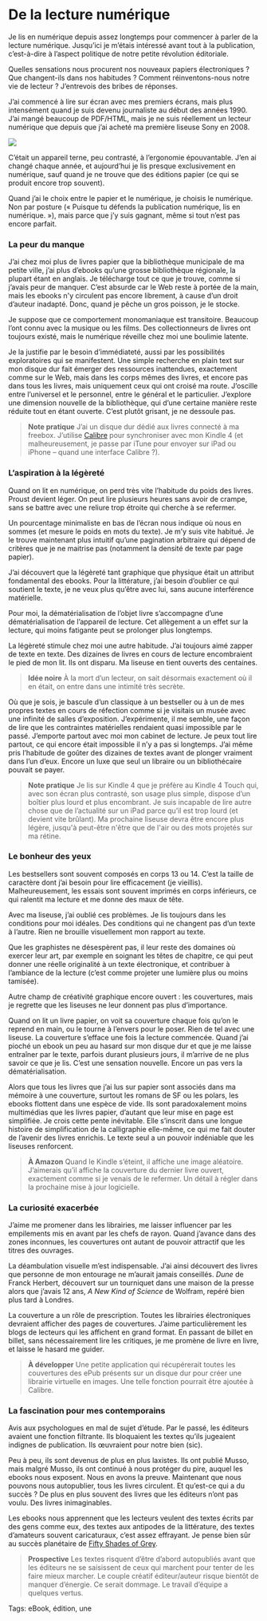 # De la lecture numérique

Je lis en numérique depuis assez longtemps pour commencer à parler de la lecture numérique. Jusqu’ici je m’étais intéressé avant tout à la publication, c’est-à-dire à l’aspect politique de notre petite révolution éditoriale.

Quelles sensations nous procurent nos nouveaux papiers électroniques ? Que changent-ils dans nos habitudes ? Comment réinventons-nous notre vie de lecteur ? J’entrevois des bribes de réponses.

J’ai commencé à lire sur écran avec mes premiers écrans, mais plus intensément quand je suis devenu journaliste au début des années 1990. J’ai mangé beaucoup de PDF/HTML, mais je ne suis réellement un lecteur numérique que depuis que j’ai acheté ma première liseuse Sony en 2008.

![](https://tcrouzet.com/images_tc/2012/08/kindle.jpg)

C’était un appareil terne, peu contrasté, à l’ergonomie épouvantable. J’en ai changé chaque année, et aujourd’hui je lis presque exclusivement en numérique, sauf quand je ne trouve que des éditions papier (ce qui se produit encore trop souvent).

Quand j’ai le choix entre le papier et le numérique, je choisis le numérique. Non par posture (« Puisque tu défends la publication numérique, lis en numérique. »), mais parce que j’y suis gagnant, même si tout n’est pas encore parfait.

### La peur du manque

J’ai chez moi plus de livres papier que la bibliothèque municipale de ma petite ville, j’ai plus d’ebooks qu’une grosse bibliothèque régionale, la plupart étant en anglais. Je télécharge tout ce que je trouve, comme si j’avais peur de manquer. C’est absurde car le Web reste à portée de la main, mais les ebooks n'y circulent pas encore librement, à cause d’un droit d’auteur inadapté. Donc, quand je pêche un gros poisson, je le stocke.

Je suppose que ce comportement monomaniaque est transitoire. Beaucoup l’ont connu avec la musique ou les films. Des collectionneurs de livres ont toujours existé, mais le numérique réveille chez moi une boulimie latente.

Je la justifie par le besoin d’immédiateté, aussi par les possibilités exploratoires qui se manifestent. Une simple recherche en plain text sur mon disque dur fait émerger des ressources inattendues, exactement comme sur le Web, mais dans les corps mêmes des livres, et encore pas dans tous les livres, mais uniquement ceux qui ont croisé ma route. J’oscille entre l’universel et le personnel, entre le général et le particulier. J’explore une dimension nouvelle de la bibliothèque, qui d’une certaine manière reste réduite tout en étant ouverte. C’est plutôt grisant, je ne dessoule pas.

> **Note pratique** J’ai un disque dur dédié aux livres connecté à ma freebox. J’utilise [Calibre](http://calibre-ebook.com/) pour synchroniser avec mon Kindle 4 (et malheureusement, je passe par iTune pour envoyer sur iPad ou iPhone – quand une interface Calibre ?).

### L’aspiration à la légèreté

Quand on lit en numérique, on perd très vite l’habitude du poids des livres. Proust devient léger. On peut lire plusieurs heures sans avoir de crampe, sans se battre avec une reliure trop étroite qui cherche à se refermer.

Un pourcentage minimaliste en bas de l’écran nous indique où nous en sommes (et mesure le poids en mots du texte). Je m’y suis vite habitué. Je le trouve maintenant plus intuitif qu’une pagination arbitraire qui dépend de critères que je ne maitrise pas (notamment la densité de texte par page papier).

J’ai découvert que la légèreté tant graphique que physique était un attribut fondamental des ebooks. Pour la littérature, j’ai besoin d’oublier ce qui soutient le texte, je ne veux plus qu’être avec lui, sans aucune interférence matérielle.

Pour moi, la dématérialisation de l’objet livre s’accompagne d’une dématérialisation de l’appareil de lecture. Cet allègement a un effet sur la lecture, qui moins fatigante peut se prolonger plus longtemps.

La légèreté stimule chez moi une autre habitude. J’ai toujours aimé zapper de texte en texte. Des dizaines de livres en cours de lecture encombraient le pied de mon lit. Ils ont disparu. Ma liseuse en tient ouverts des centaines.

> **Idée noire** À la mort d’un lecteur, on sait désormais exactement où il en était, on entre dans une intimité très secrète.

Où que je sois, je bascule d’un classique à un bestseller ou à un de mes propres textes en cours de réfection comme si je visitais un musée avec une infinité de salles d’exposition. J’expérimente, il me semble, une façon de lire que les contraintes matérielles rendaient quasi impossible par le passé. J’emporte partout avec moi mon cabinet de lecture. Je peux tout lire partout, ce qui encore était impossible il n’y a pas si longtemps. J’ai même pris l’habitude de goûter des dizaines de textes avant de plonger vraiment dans l’un d’eux. Encore un luxe que seul un libraire ou un bibliothécaire pouvait se payer.

> **Note pratique** Je lis sur Kindle 4 que je préfère au Kindle 4 Touch qui, avec son écran plus contrasté, son usage plus simple, dispose d’un boîtier plus lourd et plus encombrant. Je suis incapable de lire autre chose que de l’actualité sur un iPad parce qu’il est trop lourd (et devient vite brûlant). Ma prochaine liseuse devra être encore plus légère, jusqu'à peut-être n'être que de l'air ou des mots projetés sur ma rétine.

### Le bonheur des yeux

Les bestsellers sont souvent composés en corps 13 ou 14. C’est la taille de caractère dont j’ai besoin pour lire efficacement (je vieillis). Malheureusement, les essais sont souvent imprimés en corps inférieurs, ce qui ralentit ma lecture et me donne des maux de tête.

Avec ma liseuse, j’ai oublié ces problèmes. Je lis toujours dans les conditions pour moi idéales. Des conditions qui ne changent pas d’un texte à l’autre. Rien ne brouille visuellement mon rapport au texte.

Que les graphistes ne désespèrent pas, il leur reste des domaines où exercer leur art, par exemple en soignant les têtes de chapitre, ce qui peut donner une réelle originalité à un texte électronique, et contribuer à l’ambiance de la lecture (c’est comme projeter une lumière plus ou moins tamisée).

Autre champ de créativité graphique encore ouvert : les couvertures, mais je regrette que les liseuses ne leur donnent pas plus d’importance.

Quand on lit un livre papier, on voit sa couverture chaque fois qu’on le reprend en main, ou le tourne à l’envers pour le poser. Rien de tel avec une liseuse. La couverture s’efface une fois la lecture commencée. Quand j’ai pioché un ebook un peu au hasard sur mon disque dur et que je me laisse entraîner par le texte, parfois durant plusieurs jours, il m’arrive de ne plus savoir ce que je lis. C’est une sensation nouvelle. Encore un pas vers la dématérialisation.

Alors que tous les livres que j’ai lus sur papier sont associés dans ma mémoire à une couverture, surtout les romans de SF ou les polars, les ebooks flottent dans une espèce de vide. Ils sont paradoxalement moins multimédias que les livres papier, d’autant que leur mise en page est simplifiée. Je crois cette pente inévitable. Elle s’inscrit dans une longue histoire de simplification de la calligraphie elle-même, ce qui me fait douter de l’avenir des livres enrichis. Le texte seul a un pouvoir indéniable que les liseuses renforcent.

> **À Amazon** Quand le Kindle s’éteint, il affiche une image aléatoire. J’aimerais qu’il affiche la couverture du dernier livre ouvert, exactement comme si je venais de le refermer. Un détail à régler dans la prochaine mise à jour logicielle.

### La curiosité exacerbée

J’aime me promener dans les librairies, me laisser influencer par les empilements mis en avant par les chefs de rayon. Quand j’avance dans des zones inconnues, les couvertures ont autant de pouvoir attractif que les titres des ouvrages.

La déambulation visuelle m’est indispensable. J’ai ainsi découvert des livres que personne de mon entourage ne m’aurait jamais conseillés. *Dune* de Franck Herbert, découvert sur un tourniquet dans une maison de la presse alors que j’avais 12 ans, *A New Kind of Science* de Wolfram, repéré bien plus tard à Londres.

La couverture a un rôle de prescription. Toutes les librairies électroniques devraient afficher des pages de couvertures. J’aime particulièrement les blogs de lecteurs qui les affichent en grand format. En passant de billet en billet, sans nécessairement lire les critiques, je me promène de livre en livre, et laisse le hasard me guider.

> **À développer** Une petite application qui récupérerait toutes les couvertures des ePub présents sur un disque dur pour créer une librairie virtuelle en images. Une telle fonction pourrait être ajoutée à Calibre.

### La fascination pour mes contemporains

Avis aux psychologues en mal de sujet d’étude. Par le passé, les éditeurs avaient une fonction filtrante. Ils bloquaient les textes qu’ils jugeaient indignes de publication. Ils œuvraient pour notre bien (sic).

Peu à peu, ils sont devenus de plus en plus laxistes. Ils ont publié Musso, mais malgré Musso, ils ont continué à nous protéger du pire, auquel les ebooks nous exposent. Nous en avons la preuve. Maintenant que nous pouvons nous autopublier, tous les livres circulent. Et qu’est-ce qui a du succès ? De plus en plus souvent des livres que les éditeurs n’ont pas voulu. Des livres inimaginables.

Les ebooks nous apprennent que les lecteurs veulent des textes écrits par des gens comme eux, des textes aux antipodes de la littérature, des textes d’amateurs souvent caricaturaux, c’est assez effrayant. Je pense bien sûr au succès planétaire de [Fifty Shades of Grey](/2012/07/30/cinquante-nuances-de-grey/).

> **Prospective** Les textes risquent d’être d’abord autopubliés avant que les éditeurs ne se saisissent de ceux qui marchent pour tenter de les faire mieux marcher. Le couple créatif éditeur/auteur risque bientôt de manquer d’énergie. Ce serait dommage. Le travail d’équipe a quelques vertus.

Tags: eBook, édition, une